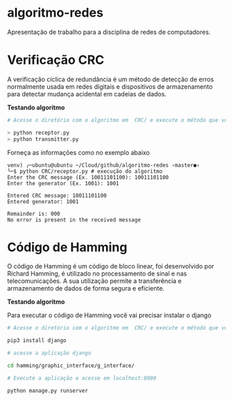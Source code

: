 # algoritmo-redes

Apresentação de trabalho para a disciplina de redes de computadores.

# Verificação CRC

A verificação cíclica de redundância é um método de detecção de erros normalmente usada em redes digitais e dispositivos de armazenamento para detectar mudança acidental em cadeias de dados.

**Testando algoritmo**

```bash
# Acesse o diretório com o algoritmo em  CRC/ e execute o método que você preferir

> python receptor.py
> python transmitter.py
```

Forneça as informações como no exemplo abaixo

```
venv) ╭─ubuntu@ubuntu ~/Cloud/github/algoritmo-redes ‹master●› 
╰─$ python CRC/receptor.py # execução do algoritmo 
Enter the CRC message (Ex. 10011101100): 10011101100
Enter the generator (Ex. 1001): 1001 

Entered CRC message: 10011101100
Entered generator: 1001

Remainder is: 000
No error is present in the received message
```

# Código de Hamming

O código de Hamming é um código de bloco linear, foi desenvolvido por Richard Hamming, é utilizado no processamento de sinal e nas telecomunicações. A sua utilização permite a transferência e armazenamento de dados de forma segura e eficiente.

**Testando algoritmo**

Para executar o código de Hamming você vai precisar instalar o django

```bash
# Acesse o diretório com o algoritmo em  CRC/ e execute o método que você preferir

pip3 install django

# acesse a aplicação django

cd hamming/graphic_interface/g_interface/

# Execute a aplicação e acesse em localhost:8000

python manage.py runserver

```